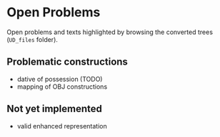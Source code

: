 # Open Problems

Open problems and texts highlighted by browsing the converted trees 
(`UD_files` folder).


## Problematic constructions
* dative of possession (TODO)
* mapping of OBJ constructions

## Not yet implemented
* valid enhanced representation
